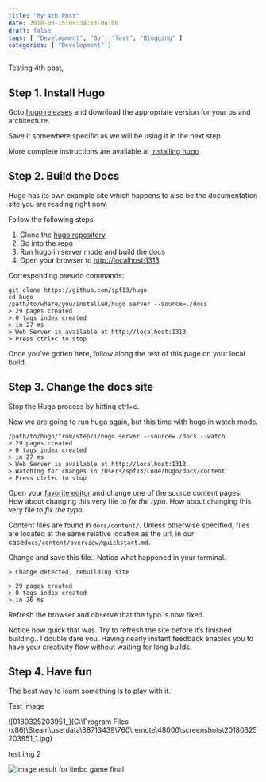 ```yaml
---
title: "My 4th Post"
date: 2018-03-15T09:34:53-04:00
draft: false
tags: [ "Development", "Go", "fast", "Blogging" ]
categories: [ "Development" ]
---
```


Testing 4th post, 

## Step 1. Install Hugo

Goto [hugo releases](https://github.com/spf13/hugo/releases) and download the appropriate version for your os and architecture.

Save it somewhere specific as we will be using it in the next step.

More complete instructions are available at [installing hugo](https://themes.gohugo.io/theme/hyde/overview/installing/)

## Step 2. Build the Docs

Hugo has its own example site which happens to also be the documentation site you are reading right now.

Follow the following steps:

1. Clone the [hugo repository](http://github.com/spf13/hugo)
2. Go into the repo
3. Run hugo in server mode and build the docs
4. Open your browser to [http://localhost:1313](http://localhost:1313/)

Corresponding pseudo commands:

```
git clone https://github.com/spf13/hugo
cd hugo
/path/to/where/you/installed/hugo server --source=./docs
> 29 pages created
> 0 tags index created
> in 27 ms
> Web Server is available at http://localhost:1313
> Press ctrl+c to stop

```

Once you’ve gotten here, follow along the rest of this page on your local build.

## Step 3. Change the docs site

Stop the Hugo process by hitting ctrl+c.

Now we are going to run hugo again, but this time with hugo in watch mode.

```
/path/to/hugo/from/step/1/hugo server --source=./docs --watch
> 29 pages created
> 0 tags index created
> in 27 ms
> Web Server is available at http://localhost:1313
> Watching for changes in /Users/spf13/Code/hugo/docs/content
> Press ctrl+c to stop

```

Open your [favorite editor](http://vim.spf13.com/) and change one of the source content pages. How about changing this very file to *fix the typo*. How about changing this very file to *fix the typo*.

Content files are found in `docs/content/`. Unless otherwise specified, files are located at the same relative location as the url, in our case`docs/content/overview/quickstart.md`.

Change and save this file.. Notice what happened in your terminal.

```
> Change detected, rebuilding site

> 29 pages created
> 0 tags index created
> in 26 ms

```

Refresh the browser and observe that the typo is now fixed.

Notice how quick that was. Try to refresh the site before it’s finished building.. I double dare you. Having nearly instant feedback enables you to have your creativity flow without waiting for long builds.

## Step 4. Have fun

The best way to learn something is to play with it.

Test image

![0180325203951_](C:\Program Files (x86)\Steam\userdata\88713439\760\remote\48000\screenshots\20180325203951_1.jpg)



test img 2

![Image result for limbo game final](https://orig00.deviantart.net/3b26/f/2012/301/1/1/limbo__reunion_by_anneliesse666-d5j870q.png)